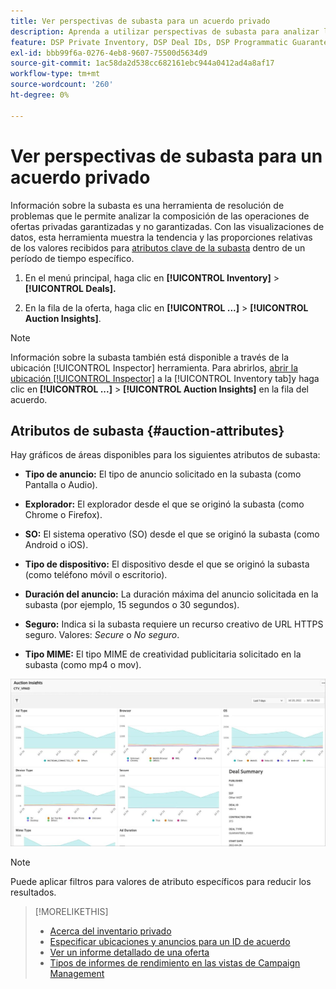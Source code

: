 ```yaml
---
title: Ver perspectivas de subasta para un acuerdo privado
description: Aprenda a utilizar perspectivas de subasta para analizar la composición de la oferta de una oferta privada.
feature: DSP Private Inventory, DSP Deal IDs, DSP Programmatic Guaranteed Deals
exl-id: bbb99f6a-0276-4eb8-9607-75500d5634d9
source-git-commit: 1ac58da2d538cc682161ebc944a0412ad4a8af17
workflow-type: tm+mt
source-wordcount: '260'
ht-degree: 0%

---
```


# Ver perspectivas de subasta para un acuerdo privado

Información sobre la subasta es una herramienta de resolución de problemas que le permite analizar la composición de las operaciones de ofertas privadas garantizadas y no garantizadas. Con las visualizaciones de datos, esta herramienta muestra la tendencia y las proporciones relativas de los valores recibidos para [atributos clave de la subasta](#auction-attributes) dentro de un período de tiempo específico.

1. En el menú principal, haga clic en **[!UICONTROL Inventory]** > **[!UICONTROL Deals].**

1. En la fila de la oferta, haga clic en  **[!UICONTROL ...]** > **[!UICONTROL Auction Insights]**.

>[!NOTE]
>
>Información sobre la subasta también está disponible a través de la ubicación [!UICONTROL Inspector] herramienta. Para abrirlos, [abrir la ubicación [!UICONTROL Inspector]](/help/dsp/campaign-management/reports/placement-details-view.md) a la [!UICONTROL Inventory tab]y haga clic en **[!UICONTROL ...]** > **[!UICONTROL Auction Insights]** en la fila del acuerdo.

## Atributos de subasta {#auction-attributes}

Hay gráficos de áreas disponibles para los siguientes atributos de subasta:

* **Tipo de anuncio:** El tipo de anuncio solicitado en la subasta (como Pantalla o Audio).

* **Explorador:** El explorador desde el que se originó la subasta (como Chrome o Firefox).

* **SO:** El sistema operativo (SO) desde el que se originó la subasta (como Android o iOS).

* **Tipo de dispositivo:** El dispositivo desde el que se originó la subasta (como teléfono móvil o escritorio).

* **Duración del anuncio:** La duración máxima del anuncio solicitada en la subasta (por ejemplo, 15 segundos o 30 segundos).

* **Seguro:** Indica si la subasta requiere un recurso creativo de URL HTTPS seguro. Valores: <i>Secure</i> o <i>No seguro</i>.

* **Tipo MIME:** El tipo MIME de creatividad publicitaria solicitado en la subasta (como mp4 o mov).

![perspectivas de subasta](/help/dsp/assets/auction-insights.png)

>[!NOTE]
>
>Puede aplicar filtros para valores de atributo específicos para reducir los resultados.

>[!MORELIKETHIS]
>
>* [Acerca del inventario privado](private-inventory-about.md)
>* [Especificar ubicaciones y anuncios para un ID de acuerdo](deal-id-attach-placements.md)
>* [Ver un informe detallado de una oferta](deal-view-report.md)
>* [Tipos de informes de rendimiento en las vistas de Campaign Management](/help/dsp/campaign-management/reports/campaign-reports-about.md)
